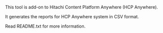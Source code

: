 
This tool is add-on to Hitachi Content Platform Anywhere (HCP Anywhere). 

It generates the reports for HCP Anywhere system in CSV format.

Read README.txt for more information.


